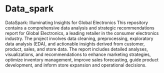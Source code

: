 # Data_spark
DataSpark: Illuminating Insights for Global Electronics
This repository contains a comprehensive data analysis and strategic recommendations 
report for Global Electronics, a leading retailer in the consumer electronics industry.
The project involves data cleaning, preprocessing, exploratory data analysis (EDA),
and actionable insights derived from customer, product, sales, and store data.
The report includes detailed analyses, visualizations,
and recommendations to enhance marketing strategies, optimize inventory management,
improve sales forecasting, guide product development, and inform store expansion and operational decisions.

